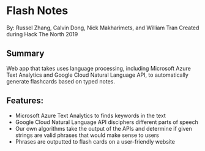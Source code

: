# Flash Notes

By: Russel Zhang, Calvin Dong, Nick Makharimets, and William Tran
Created during Hack The North 2019

Summary
-----------
Web app that takes uses language processing, including Microsoft Azure Text Analytics and Google Cloud Natural Language API, to automatically generate flashcards based on typed notes.

Features:
-----------
- Microsoft Azure Text Analytics to finds keywords in the text
- Google Cloud Natural Language API disciphers different parts of speech 
- Our own algorithms take the output of the APIs and determine if given strings are valid phrases that would make sense to users
- Phrases are outputted to flash cards on a user-friendly website
